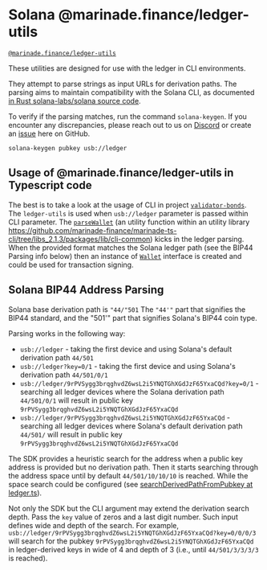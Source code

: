 # Solana @marinade.finance/ledger-utils

[`@marinade.finance/ledger-utils`](https://www.npmjs.com/package/@marinade.finance/ledger-utils)

These utilities are designed for use with the ledger in CLI environments.

They attempt to parse strings as input URLs for derivation paths.
The parsing aims to maintain compatibility with the Solana CLI,
as documented [in Rust solana-labs/solana source code](https://github.com/solana-labs/solana/blob/v1.14.19/clap-utils/src/keypair.rs#L613).

To verify if the parsing matches, run the command `solana-keygen`.
If you encounter any discrepancies, please reach out to us on [Discord](https://discord.gg/yTdH8YkYKg)
or create an [issue](https://github.com/marinade-finance/ledger-utils/issues) here on GitHub.

```
solana-keygen pubkey usb://ledger
```

## Usage of @marinade.finance/ledger-utils in Typescript code

The best is to take a look at the usage of CLI in project [`validator-bonds`](https://github.com/marinade-finance/validator-bonds/blob/v1.1.5/packages/validator-bonds-cli/src/index.ts#L32).
The `ledger-utils` is used when `usb://ledger` parameter is passed within CLI parameter.
The [`parseWallet`](https://github.com/marinade-finance/marinade-ts-cli/blob/libs_2.1.3/packages/lib/cli-common/src/parsers.ts#L79)
(an utility function within an utility library https://github.com/marinade-finance/marinade-ts-cli/tree/libs_2.1.3/packages/lib/cli-common)
kicks in the ledger parsing. When the provided format matches the Solana ledger path (see the BIP44 Parsing info below)
then an instance of [`Wallet`](./src/ledger.ts) interface is created and could be used for transaction signing.

## Solana BIP44 Address Parsing

Solana base derivation path is `"44/"501`
The `"44'"` part that signifies the BIP44 standard, and the "501'" part that signifies Solana's BIP44 coin type.

Parsing works in the following way:

- `usb://ledger` - taking the first device and using Solana's default derivation path `44/501`
- `usb://ledger?key=0/1` - taking the first device and using Solana's derivation path `44/501/0/1`
- `usb://ledger/9rPVSygg3brqghvdZ6wsL2i5YNQTGhXGdJzF65YxaCQd?key=0/1` - searching all ledger devices where the Solana derivation path `44/501/0/1` will result in public key `9rPVSygg3brqghvdZ6wsL2i5YNQTGhXGdJzF65YxaCQd`
- `usb://ledger/9rPVSygg3brqghvdZ6wsL2i5YNQTGhXGdJzF65YxaCQd` - searching all ledger devices where Solana's default derivation path `44/501/` will result in public key `9rPVSygg3brqghvdZ6wsL2i5YNQTGhXGdJzF65YxaCQd`

The SDK provides a heuristic search for the address when a public key address is provided
but no derivation path. Then it starts searching through the address space until by default `44/501/10/10/10` is reached.
While the space search could be configured (see [searchDerivedPathFromPubkey at ledger.ts](./src/ledger.ts)).

Not only the SDK but the CLI argument may extend the derivation search depth.
Pass the `key` value of zeros and a last digit number. Such input defines wide and depth of the search.
For example, `usb://ledger/9rPVSygg3brqghvdZ6wsL2i5YNQTGhXGdJzF65YxaCQd?key=0/0/0/3` will search for the pubkey `9rPVSygg3brqghvdZ6wsL2i5YNQTGhXGdJzF65YxaCQd` in ledger-derived keys in wide of 4 and depth of 3
(i.e., until `44/501/3/3/3/3` is reached).

